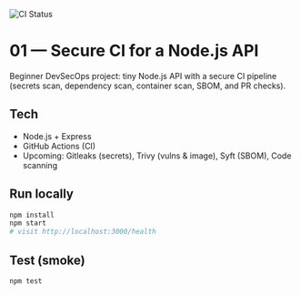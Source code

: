 ![CI Status](https://github.com/divine-maxwell/devsecops-projects/actions/workflows/ci-node.yml/badge.svg)

# 01 — Secure CI for a Node.js API

Beginner DevSecOps project: tiny Node.js API with a secure CI pipeline (secrets scan, dependency scan, container scan, SBOM, and PR checks).

## Tech
- Node.js + Express
- GitHub Actions (CI)
- Upcoming: Gitleaks (secrets), Trivy (vulns & image), Syft (SBOM), Code scanning

## Run locally
```bash
npm install
npm start
# visit http://localhost:3000/health
```

## Test (smoke)
```bash
npm test
```
